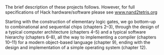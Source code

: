 The brief description of these projects follows. However, for full specifications of Hack hardware/software please see www.nand2tetris.org



Starting with the construction of elementary logic gates, we go bottom-up to combinational and sequential chips (chapters 2–3), through the design of a typical computer architecture (chapters 4–5) and a typical software hierarchy (chapters 6–8), all the way to implementing a compiler (chapters 10–11) for a modern object-based language (chapter 9), ending with the design and implementation of a simple operating system (chapter 12). 


